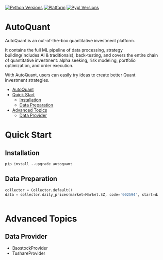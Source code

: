 [![Python Versions](https://img.shields.io/pypi/pyversions/pyqlib.svg?logo=python&logoColor=white)](https://pypi.org/project/pyqlib/#files)
[![Platform](https://img.shields.io/badge/platform-linux%20%7C%20windows%20%7C%20macos-lightgrey)](https://pypi.org/project/autoquant/#files)
[![PypI Versions](https://img.shields.io/pypi/v/autoquant)](https://pypi.org/project/autoquant/#history)


# AutoQuant

AutoQuant is an out-of-the-box quantitative investment platform.

It contains the full ML pipeline of data processing, strategy building(includes AI & traditionals), back-testing, and covers the entire chain of quantitative investment: alpha seeking, risk modeling, portfolio optimization, and order execution.

With AutoQuant, users can easily try ideas to create better Quant investment strategies.


- [AutoQuant](#autoquant)
- [Quick Start](#quick-start)
  - [Installation](#installation)
  - [Data Preparation](#data-preparation)
- [Advanced Topics](#advanced-topics)
  - [Data Provider](#data-provider)




# Quick Start

## Installation

```shell
pip install --upgrade autoquant
```


## Data Preparation 

```python
collector = Collector.default()
data = collector.daily_prices(market=Market.SZ, code='002594', start=date(2021, 11, 1), end=date(2021, 11, 5))
    
```

# Advanced Topics

## Data Provider

- BaostockProvider
- TushareProvider

